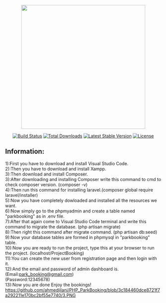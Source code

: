 <p align="center"><a href="https://laravel.com" target="_blank"><img src="https://raw.githubusercontent.com/laravel/art/master/logo-lockup/5%20SVG/2%20CMYK/1%20Full%20Color/laravel-logolockup-cmyk-red.svg" width="400"></a></p>

<p align="center">
<a href="https://travis-ci.org/laravel/framework"><img src="https://travis-ci.org/laravel/framework.svg" alt="Build Status"></a>
<a href="https://packagist.org/packages/laravel/framework"><img src="https://img.shields.io/packagist/dt/laravel/framework" alt="Total Downloads"></a>
<a href="https://packagist.org/packages/laravel/framework"><img src="https://img.shields.io/packagist/v/laravel/framework" alt="Latest Stable Version"></a>
<a href="https://packagist.org/packages/laravel/framework"><img src="https://img.shields.io/packagist/l/laravel/framework" alt="License"></a>
</p>

## Information:

1):First you have to download and install Visual Studio Code.<br>
2):Then you have to download and install Xampp.<br>
3):Then download and install Composer.<br>
3):After downloading and installing Composer write this command to cmd to check composer version. (composer -v)<br>
4):Then run this command for installing laravel.(composer global require laravel/installer)<br>
5):Now you have completely dowloaded and installed all the resources we want.<br>
6):Now simply go to the phpmyadmin and create a table named "parkbooking" as in .env file.<br>
7):After that again come to Visual Studio Code terminal and write this command to migrate the database. (php artisan migrate)<br>
8):Then right this command after migrate command. (php artisan db:seed)<br>
9):Now your database tables are formed in phpmysql in "parkbooking" table.<br>
10):Now you are ready to run the project, type this at your browser to run the project. (localhost/ProjectBooking)<br>
11):You can create the new user from registration page and then login with it.<br>
12):And the email and password of admin dashboard is.<br>
(Email:park_booking@gmail.com)<br>
(Password:12345678)<br>
13):Now you are done Enjoy the bookings!<br>
https://github.com/ahmedjilani/PHP_ParkBooking/blob/3c184460dce8721f7a292211e170bc2bf55e7740/3.PNG
